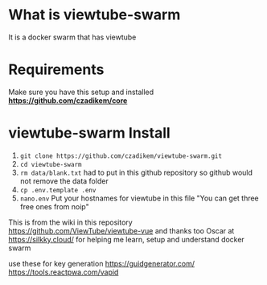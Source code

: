 # What is viewtube-swarm
It is a docker swarm that has viewtube

# Requirements
Make sure you have this setup and installed **https://github.com/czadikem/core**

# viewtube-swarm Install
1.  ```git clone https://github.com/czadikem/viewtube-swarm.git```
2.  ```cd viewtube-swarm```
3.  ```rm data/blank.txt```  had to put in this github repository so github would not remove the data folder
4.  ```cp .env.template .env```
5.  ```nano.env``` Put your hostnames for viewtube in this file "You can get three free ones from noip"



This is from the wiki in this repository https://github.com/ViewTube/viewtube-vue  and thanks too Oscar at https://silkky.cloud/ for helping me learn, setup and understand docker swarm

use these for key generation 
  https://guidgenerator.com/
  https://tools.reactpwa.com/vapid
